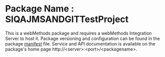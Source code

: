 # Package Name : SIQAJMSANDGITTestProject
This is a webMethods package and requires a webMethods Integration Server to host it. Package versioning and configuration can be found in the package [manifest](./SIQAJMSANDGITTestProject/manifest.v3) file. Service and API documentation is available on the package's home page http://&lt;server&gt;:&lt;port&gt;/&lt;packagename>.
